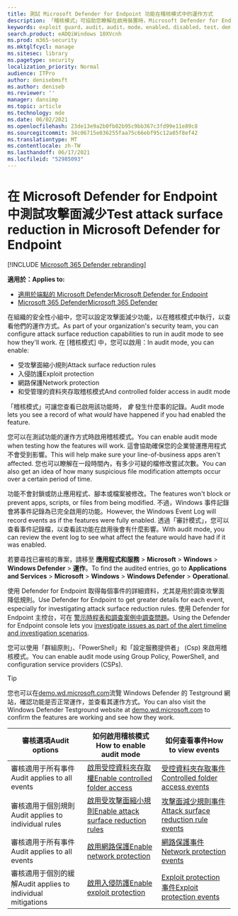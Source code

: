 ```yaml
---
title: 測試 Microsoft Defender for Endpoint 功能在稽核模式中的運作方式
description: 「稽核模式」可協助您瞭解在啟用裝置時，Microsoft Defender for Endpoint 如何保護您的裝置。
keywords: exploit guard，audit，audit，mode，enabled，disabled，test，demo，評估，實驗室
search.product: eADQiWindows 10XVcnh
ms.prod: m365-security
ms.mktglfcycl: manage
ms.sitesec: library
ms.pagetype: security
localization_priority: Normal
audience: ITPro
author: denisebmsft
ms.author: deniseb
ms.reviewer: ''
manager: dansimp
ms.topic: article
ms.technology: mde
ms.date: 06/02/2021
ms.openlocfilehash: 23de13e9a2b0fb02b95c9bb367c3fd99e11e89c8
ms.sourcegitcommit: 34c06715e036255faa75c66ebf95c12a85f8ef42
ms.translationtype: MT
ms.contentlocale: zh-TW
ms.lasthandoff: 06/17/2021
ms.locfileid: "52985093"
---
```

# <a name="test-attack-surface-reduction-in-microsoft-defender-for-endpoint"></a><span data-ttu-id="33e8c-104">在 Microsoft Defender for Endpoint 中測試攻擊面減少</span><span class="sxs-lookup"><span data-stu-id="33e8c-104">Test attack surface reduction in Microsoft Defender for Endpoint</span></span>

[!INCLUDE [Microsoft 365 Defender rebranding](../../includes/microsoft-defender.md)]

<span data-ttu-id="33e8c-105">**適用於：**</span><span class="sxs-lookup"><span data-stu-id="33e8c-105">**Applies to:**</span></span>

- [<span data-ttu-id="33e8c-106">適用於端點的 Microsoft Defender</span><span class="sxs-lookup"><span data-stu-id="33e8c-106">Microsoft Defender for Endpoint</span></span>](https://go.microsoft.com/fwlink/?linkid=2154037)
- [<span data-ttu-id="33e8c-107">Microsoft 365 Defender</span><span class="sxs-lookup"><span data-stu-id="33e8c-107">Microsoft 365 Defender</span></span>](https://go.microsoft.com/fwlink/?linkid=2118804)

<span data-ttu-id="33e8c-108">在組織的安全性小組中，您可以設定攻擊面減少功能，以在稽核模式中執行，以查看他們的運作方式。</span><span class="sxs-lookup"><span data-stu-id="33e8c-108">As part of your organization's security team, you can configure attack surface reduction capabilities to run in audit mode to see how they'll work.</span></span> <span data-ttu-id="33e8c-109">在 [稽核模式] 中，您可以啟用：</span><span class="sxs-lookup"><span data-stu-id="33e8c-109">In audit mode, you can enable:</span></span>

- <span data-ttu-id="33e8c-110">受攻擊面縮小規則</span><span class="sxs-lookup"><span data-stu-id="33e8c-110">Attack surface reduction rules</span></span>
- <span data-ttu-id="33e8c-111">入侵防護</span><span class="sxs-lookup"><span data-stu-id="33e8c-111">Exploit protection</span></span>
- <span data-ttu-id="33e8c-112">網路保護</span><span class="sxs-lookup"><span data-stu-id="33e8c-112">Network protection</span></span>
- <span data-ttu-id="33e8c-113">和受管理的資料夾存取稽核模式</span><span class="sxs-lookup"><span data-stu-id="33e8c-113">And controlled folder access in audit mode</span></span>

<span data-ttu-id="33e8c-114">「稽核模式」可讓您查看已啟用該功能時， *會* 發生什麼事的記錄。</span><span class="sxs-lookup"><span data-stu-id="33e8c-114">Audit mode lets you see a record of what *would* have happened if you had enabled the feature.</span></span>

<span data-ttu-id="33e8c-115">您可以在測試功能的運作方式時啟用稽核模式。</span><span class="sxs-lookup"><span data-stu-id="33e8c-115">You can enable audit mode when testing how the features will work.</span></span> <span data-ttu-id="33e8c-116">這會協助確保您的企業營運應用程式不會受到影響。</span><span class="sxs-lookup"><span data-stu-id="33e8c-116">This will help make sure your line-of-business apps aren't affected.</span></span> <span data-ttu-id="33e8c-117">您也可以瞭解在一段時間內，有多少可疑的檔修改嘗試次數。</span><span class="sxs-lookup"><span data-stu-id="33e8c-117">You can also get an idea of how many suspicious file modification attempts occur over a certain period of time.</span></span>

<span data-ttu-id="33e8c-118">功能不會封鎖或防止應用程式、腳本或檔案被修改。</span><span class="sxs-lookup"><span data-stu-id="33e8c-118">The features won't block or prevent apps, scripts, or files from being modified.</span></span> <span data-ttu-id="33e8c-119">不過，Windows 事件記錄會將事件記錄為已完全啟用的功能。</span><span class="sxs-lookup"><span data-stu-id="33e8c-119">However, the Windows Event Log will record events as if the features were fully enabled.</span></span> <span data-ttu-id="33e8c-120">透過「審計模式」，您可以查看事件記錄檔，以查看該功能在啟用後會有什麼影響。</span><span class="sxs-lookup"><span data-stu-id="33e8c-120">With audit mode, you can review the event log to see what affect the feature would have had if it was enabled.</span></span>

<span data-ttu-id="33e8c-121">若要尋找已審核的專案，請移至 **應用程式和服務**  >  **Microsoft**  >  **Windows**  >  **Windows Defender**  >  **運作**。</span><span class="sxs-lookup"><span data-stu-id="33e8c-121">To find the audited entries, go to **Applications and Services** > **Microsoft** > **Windows** > **Windows Defender** > **Operational**.</span></span>

<span data-ttu-id="33e8c-122">使用 Defender for Endpoint 取得每個事件的詳細資料，尤其是用於調查攻擊面降低規則。</span><span class="sxs-lookup"><span data-stu-id="33e8c-122">Use Defender for Endpoint to get greater details for each event, especially for investigating attack surface reduction rules.</span></span> <span data-ttu-id="33e8c-123">使用 Defender for Endpoint 主控台，可在 [警示時程表和調查案例中調查問題](investigate-alerts.md)。</span><span class="sxs-lookup"><span data-stu-id="33e8c-123">Using the Defender for Endpoint console lets you [investigate issues as part of the alert timeline and investigation scenarios](investigate-alerts.md).</span></span>

<span data-ttu-id="33e8c-124">您可以使用「群組原則」、「PowerShell」和「設定服務提供者」 (Csp) 來啟用稽核模式。</span><span class="sxs-lookup"><span data-stu-id="33e8c-124">You can enable audit mode using Group Policy, PowerShell, and configuration service providers (CSPs).</span></span>

> [!TIP]
> <span data-ttu-id="33e8c-125">您也可以在[demo.wd.microsoft.com](https://demo.wd.microsoft.com?ocid=cx-wddocs-testground)流覽 Windows Defender 的 Testground 網站，確認功能是否正常運作，並查看其運作方式。</span><span class="sxs-lookup"><span data-stu-id="33e8c-125">You can also visit the Windows Defender Testground website at [demo.wd.microsoft.com](https://demo.wd.microsoft.com?ocid=cx-wddocs-testground) to confirm the features are working and see how they work.</span></span>

| <span data-ttu-id="33e8c-126">審核選項</span><span class="sxs-lookup"><span data-stu-id="33e8c-126">Audit options</span></span> | <span data-ttu-id="33e8c-127">如何啟用稽核模式</span><span class="sxs-lookup"><span data-stu-id="33e8c-127">How to enable audit mode</span></span> | <span data-ttu-id="33e8c-128">如何查看事件</span><span class="sxs-lookup"><span data-stu-id="33e8c-128">How to view events</span></span> |
|---------|---------|---------|
| <span data-ttu-id="33e8c-129">審核適用于所有事件</span><span class="sxs-lookup"><span data-stu-id="33e8c-129">Audit applies to all events</span></span> | [<span data-ttu-id="33e8c-130">啟用受控資料夾存取權</span><span class="sxs-lookup"><span data-stu-id="33e8c-130">Enable controlled folder access</span></span>](enable-controlled-folders.md) | [<span data-ttu-id="33e8c-131">受控資料夾存取事件</span><span class="sxs-lookup"><span data-stu-id="33e8c-131">Controlled folder access events</span></span>](evaluate-controlled-folder-access.md#review-controlled-folder-access-events-in-windows-event-viewer)
| <span data-ttu-id="33e8c-132">審核適用于個別規則</span><span class="sxs-lookup"><span data-stu-id="33e8c-132">Audit applies to individual rules</span></span> | [<span data-ttu-id="33e8c-133">啟用受攻擊面縮小規則</span><span class="sxs-lookup"><span data-stu-id="33e8c-133">Enable attack surface reduction rules</span></span>](enable-attack-surface-reduction.md) | [<span data-ttu-id="33e8c-134">攻擊面減少規則事件</span><span class="sxs-lookup"><span data-stu-id="33e8c-134">Attack surface reduction rule events</span></span>](evaluate-attack-surface-reduction.md#review-attack-surface-reduction-events-in-windows-event-viewer)
| <span data-ttu-id="33e8c-135">審核適用于所有事件</span><span class="sxs-lookup"><span data-stu-id="33e8c-135">Audit applies to all events</span></span> | [<span data-ttu-id="33e8c-136">啟用網路保護</span><span class="sxs-lookup"><span data-stu-id="33e8c-136">Enable network protection</span></span>](enable-network-protection.md) | [<span data-ttu-id="33e8c-137">網路保護事件</span><span class="sxs-lookup"><span data-stu-id="33e8c-137">Network protection events</span></span>](evaluate-network-protection.md#review-network-protection-events-in-windows-event-viewer)
| <span data-ttu-id="33e8c-138">審核適用于個別的緩解</span><span class="sxs-lookup"><span data-stu-id="33e8c-138">Audit applies to individual mitigations</span></span> | [<span data-ttu-id="33e8c-139">啟用入侵防護</span><span class="sxs-lookup"><span data-stu-id="33e8c-139">Enable exploit protection</span></span>](enable-exploit-protection.md) | [<span data-ttu-id="33e8c-140">Exploit protection 事件</span><span class="sxs-lookup"><span data-stu-id="33e8c-140">Exploit protection events</span></span>](exploit-protection.md#review-exploit-protection-events-in-windows-event-viewer)
